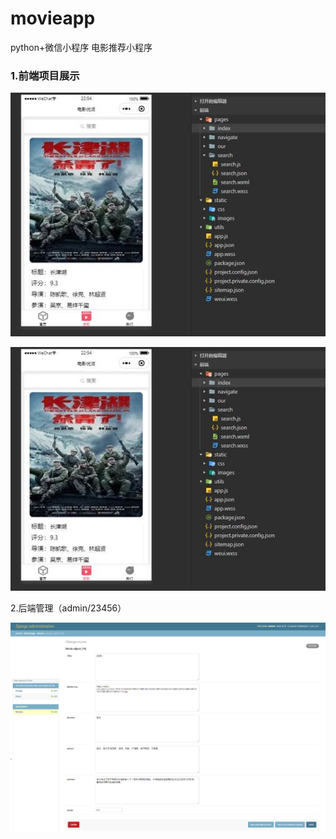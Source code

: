 # movieapp

python+微信小程序
电影推荐小程序

### 1.前端项目展示

![img](./img/clip_image001.jpg)

![img](.\img\clip_image002.jpg)

2.后端管理（admin/23456）

![image-20220727230210064](.\img\image-20220727230210064.png)
